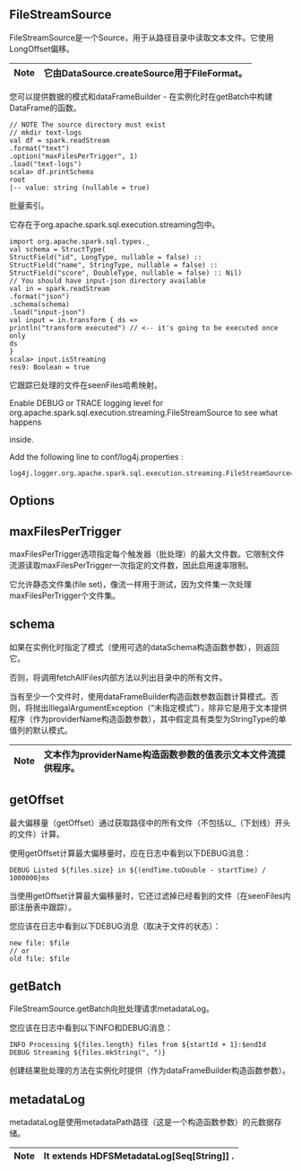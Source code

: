 ## FileStreamSource

FileStreamSource是一个Source，用于从路径目录中读取文本文件。它使用LongOffset偏移。

| Note | 它由DataSource.createSource用于FileFormat。 |
| :--- | :--- |


您可以提供数据的模式和dataFrameBuilder - 在实例化时在getBatch中构建DataFrame的函数。

```
// NOTE The source directory must exist
// mkdir text-logs
val df = spark.readStream
.format("text")
.option("maxFilesPerTrigger", 1)
.load("text-logs")
scala> df.printSchema
root
|-- value: string (nullable = true)
```

批量索引。

它存在于org.apache.spark.sql.execution.streaming包中。

```
import org.apache.spark.sql.types._
val schema = StructType(
StructField("id", LongType, nullable = false) ::
StructField("name", StringType, nullable = false) ::
StructField("score", DoubleType, nullable = false) :: Nil)
// You should have input-json directory available
val in = spark.readStream
.format("json")
.schema(schema)
.load("input-json")
val input = in.transform { ds =>
println("transform executed") // <-- it's going to be executed once only
ds
}
scala> input.isStreaming
res9: Boolean = true
```

它跟踪已处理的文件在seenFiles哈希映射。

Enable  DEBUG  or  TRACE  logging level for  
 org.apache.spark.sql.execution.streaming.FileStreamSource  to see what happens

inside.

Add the following line to  conf/log4j.properties  :

```
log4j.logger.org.apache.spark.sql.execution.streaming.FileStreamSource=TRACE
```

## Options

## maxFilesPerTrigger

maxFilesPerTrigger选项指定每个触发器（批处理）的最大文件数。它限制文件流源读取maxFilesPerTrigger一次指定的文件数，因此启用速率限制。

它允许静态文件集\(file set\)，像流一样用于测试，因为文件集一次处理maxFilesPerTrigger个文件集。

## schema

如果在实例化时指定了模式（使用可选的dataSchema构造函数参数），则返回它。

否则，将调用fetchAllFiles内部方法以列出目录中的所有文件。

当有至少一个文件时，使用dataFrameBuilder构造函数参数函数计算模式。否则，将抛出IllegalArgumentException（“未指定模式”），除非它是用于文本提供程序（作为providerName构造函数参数），其中假定具有类型为StringType的单值列的默认模式。

| Note | 文本作为providerName构造函数参数的值表示文本文件流提供程序。 |
| :---: | :--- |


## getOffset

最大偏移量（getOffset）通过获取路径中的所有文件（不包括以\_（下划线）开头的文件）计算。

使用getOffset计算最大偏移量时，应在日志中看到以下DEBUG消息：

```
DEBUG Listed ${files.size} in ${(endTime.toDouble - startTime) / 1000000}ms
```

当使用getOffset计算最大偏移量时，它还过滤掉已经看到的文件（在seenFiles内部注册表中跟踪）。

您应该在日志中看到以下DEBUG消息（取决于文件的状态）：

```
new file: $file
// or
old file: $file
```

## getBatch

FileStreamSource.getBatch向批处理请求metadataLog。

您应该在日志中看到以下INFO和DEBUG消息：

```
INFO Processing ${files.length} files from ${startId + 1}:$endId
DEBUG Streaming ${files.mkString(", ")}
```

创建结果批处理的方法在实例化时提供（作为dataFrameBuilder构造函数参数）。

## metadataLog

metadataLog是使用metadataPath路径（这是一个构造函数参数）的元数据存储。

| Note | It extends  HDFSMetadataLog\[Seq\[String\]\]  . |
| :---: | :--- |




